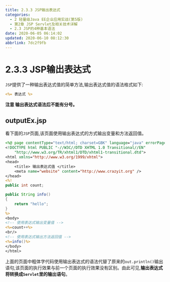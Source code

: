 ```yaml
---
title: 2.3.3 JSP输出表达式
categories: 
  - 2 轻量级Java EE企业应用实战(第5版)
  - 第2章 JSP Servlet及相关技术详解
  - 2.3 JSP的4种基本语法
date: 2020-06-05 06:14:02
updated: 2020-06-10 08:12:30
abbrlink: 7dc2f9fb
---
```

# 2.3.3 JSP输出表达式
`JSP`提供了一种输出表达式值的简单方法,输出表达式值的语法格式如下:
```jsp
<%= 表达式 %>
```
**注意 输出表达式语法后不能有分号。**
## outputEx.jsp
看下面的`JSP`页面,该页面使用输出表达式的方式输出变量和方法返回值。
```jsp
<%@ page contentType="text/html; charset=GBK" language="java" errorPage="" %>
<!DOCTYPE html PUBLIC "-//W3C//DTD XHTML 1.0 Transitional//EN"
    "http://www.w3.org/TR/xhtml1/DTD/xhtml1-transitional.dtd">
<html xmlns="http://www.w3.org/1999/xhtml">
<head>
    <title> 输出表达式值 </title>
    <meta name="website" content="http://www.crazyit.org" />
</head>
<%!
public int count;

public String info()
{
    return "hello";
}
%>
<body>
<!-- 使用表达式输出变量值 -->
<%=count++%>
<br/>
<!-- 使用表达式输出方法返回值 -->
<%=info()%>
</body>
</html>
```
上面的页面中粗体字代码使用输出表达式的语法代替了原来的`out.println()`输出语句,该页面的执行效果与前一个页面的执行效果没有区别。由此可见,**输出表达式将转换成`Servlet`里的输出语句**。
